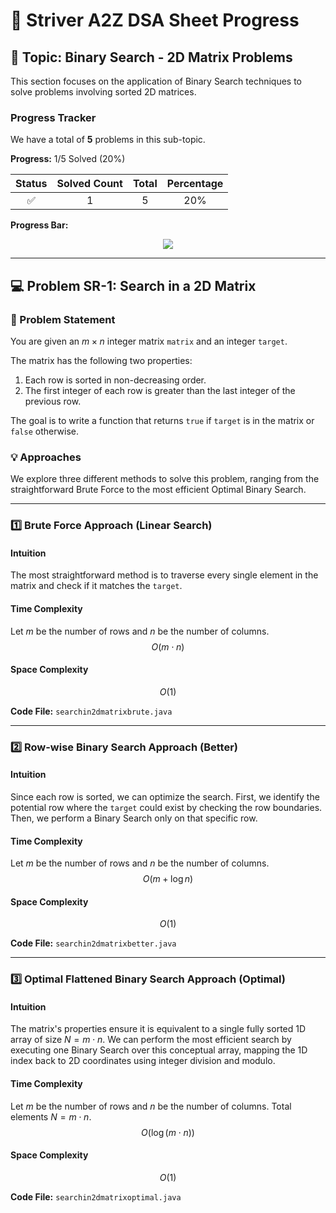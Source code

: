 # 🚀 Striver A2Z DSA Sheet Progress

## 🎯 Topic: Binary Search - 2D Matrix Problems

This section focuses on the application of Binary Search techniques to solve problems involving sorted 2D matrices.

### Progress Tracker

We have a total of **5** problems in this sub-topic.

**Progress:** 1/5 Solved (20%)

| Status | Solved Count | Total | Percentage |
| :---: | :---: | :---: | :---: |
| ✅ | 1 | 5 | 20% |

**Progress Bar:**

<p align="center">
  <img src="https://progress-bar.dev/60/" />
</p>

---

## 💻 Problem SR-1: Search in a 2D Matrix

### 📜 Problem Statement

You are given an $m \times n$ integer matrix `matrix` and an integer `target`.

The matrix has the following two properties:
1.  Each row is sorted in non-decreasing order.
2.  The first integer of each row is greater than the last integer of the previous row.

The goal is to write a function that returns `true` if `target` is in the matrix or `false` otherwise.

### 💡 Approaches

We explore three different methods to solve this problem, ranging from the straightforward Brute Force to the most efficient Optimal Binary Search.

---

### 1️⃣ Brute Force Approach (Linear Search)

#### Intuition
The most straightforward method is to traverse every single element in the matrix and check if it matches the `target`.

#### Time Complexity
Let $m$ be the number of rows and $n$ be the number of columns.
$$O(m \cdot n)$$

#### Space Complexity
$$O(1)$$

**Code File:** `searchin2dmatrixbrute.java`

---

### 2️⃣ Row-wise Binary Search Approach (Better)

#### Intuition
Since each row is sorted, we can optimize the search. First, we identify the potential row where the `target` could exist by checking the row boundaries. Then, we perform a Binary Search only on that specific row.

#### Time Complexity
Let $m$ be the number of rows and $n$ be the number of columns.
$$O(m + \log n)$$

#### Space Complexity
$$O(1)$$

**Code File:** `searchin2dmatrixbetter.java`

---

### 3️⃣ Optimal Flattened Binary Search Approach (Optimal)

#### Intuition
The matrix's properties ensure it is equivalent to a single fully sorted 1D array of size $N = m \cdot n$. We can perform the most efficient search by executing one Binary Search over this conceptual array, mapping the 1D index back to 2D coordinates using integer division and modulo.

#### Time Complexity
Let $m$ be the number of rows and $n$ be the number of columns. Total elements $N = m \cdot n$.
$$O(\log(m \cdot n))$$

#### Space Complexity
$$O(1)$$

**Code File:** `searchin2dmatrixoptimal.java`
